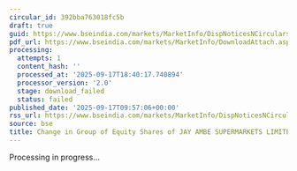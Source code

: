 ```yaml
---
circular_id: 392bba763018fc5b
draft: true
guid: https://www.bseindia.com/markets/MarketInfo/DispNoticesNCirculars.aspx?Noticeid={31819F21-4882-4DED-96BA-41B3EC31166F}&noticeno=20250917-11&dt=09/17/2025&icount=11&totcount=57&flag=0
pdf_url: https://www.bseindia.com/markets/MarketInfo/DownloadAttach.aspx?id=20250917-11&attachedId=
processing:
  attempts: 1
  content_hash: ''
  processed_at: '2025-09-17T18:40:17.740894'
  processor_version: '2.0'
  stage: download_failed
  status: failed
published_date: '2025-09-17T09:57:06+00:00'
rss_url: https://www.bseindia.com/markets/MarketInfo/DispNoticesNCirculars.aspx?Noticeid={31819F21-4882-4DED-96BA-41B3EC31166F}&noticeno=20250917-11&dt=09/17/2025&icount=11&totcount=57&flag=0
source: bse
title: Change in Group of Equity Shares of JAY AMBE SUPERMARKETS LIMITED
---
```


Processing in progress...